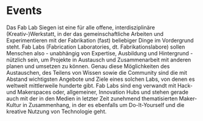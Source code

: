 # Events
Das Fab Lab Siegen ist eine für alle offene, interdisziplinäre (Kreativ-)Werkstatt, in der das gemeinschaftliche Arbeiten und Experimentieren mit der Fabrikation (fast) beliebiger Dinge im Vordergrund steht. Fab Labs (Fabrication Laboratories, dt. Fabrikationslabore) sollen Menschen also - unabhängig von Expertise, Ausbildung und Hintergrund - nützlich sein, um Projekte in Austausch und Zusammenarbeit mit anderen planen und umsetzen zu können. Genau diese Möglichkeiten des Austauschen, des Teilens von Wissen sowie die Community sind die mit Abstand wichtigsten Angebote und Ziele eines solchen Labs, von denen es weltweit mittlerweile hunderte gibt. Fab Labs sind eng verwandt mit Hack- und Makerspaces oder, allgemeiner, Innovation Hubs und stehen gerade auch mit der in den Medien in letzter Zeit zunehmend thematisierten Maker-Kultur in Zusammenhang, in der es ebenfalls um Do-It-Yourself und die kreative Nutzung von Technologie geht.
